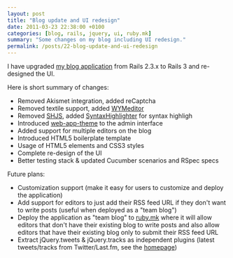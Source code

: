 ```yaml
---
layout: post
title: "Blog update and UI redesign"
date: 2011-03-23 22:38:00 +0100
categories: [blog, rails, jquery, ui, ruby.mk]
summary: "Some changes on my blog including UI redesign."
permalink: /posts/22-blog-update-and-ui-redesign
---
```


I have upgraded [my blog application](https://github.com/dalibor/dalibornasevic.com "Blog application") from Rails 2.3.x to Rails 3 and re-designed the UI.

Here is short summary of changes:

- Removed Akismet integration, added reCaptcha
- Removed textile support, added [WYMeditor](http://www.wymeditor.org/ "WYMeditor")
- Removed [SHJS](http://shjs.sourceforge.net/), added [SyntaxHighlighter](http://alexgorbatchev.com/SyntaxHighlighter/) for syntax highligh
- Introduced [web-app-theme](http://pilu.github.com/web-app-theme/%20 "Rails Admin theme") to the admin interface
- Added support for multiple editors on the blog
- Introduced HTML5 boilerplate template
- Usage of HTML5 elements and CSS3 styles
- Complete re-design of the UI
- Better testing stack & updated Cucumber scenarios and RSpec specs

Future plans:

- Customization support (make it easy for users to customize and deploy the application)
- Add support for editors to just add their RSS feed URL if they don't want to write posts (useful when deployed as a "team blog")
- Deploy the application as "team blog" to [ruby.mk](http://ruby.mk "MKRUG official site") where it will allow editors that don't have their existing blog to write posts and also allow editors that have their existing blog only to submit their RSS feed URL
- Extract jQuery.tweets & jQuery.tracks as independent plugins (latest tweets/tracks from Twitter/Last.fm, see the [homepage](/))
